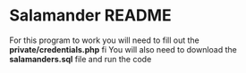 # Salamander README
For this program to work you will need to fill out the **private/credentials.php** fi You will also need to download the **salamanders.sql** file and run the code